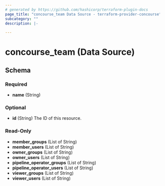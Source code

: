 ```yaml
---
# generated by https://github.com/hashicorp/terraform-plugin-docs
page_title: "concourse_team Data Source - terraform-provider-concourse"
subcategory: ""
description: |-
  
---
```


# concourse_team (Data Source)





<!-- schema generated by tfplugindocs -->
## Schema

### Required

- **name** (String)

### Optional

- **id** (String) The ID of this resource.

### Read-Only

- **member_groups** (List of String)
- **member_users** (List of String)
- **owner_groups** (List of String)
- **owner_users** (List of String)
- **pipeline_operator_groups** (List of String)
- **pipeline_operator_users** (List of String)
- **viewer_groups** (List of String)
- **viewer_users** (List of String)


